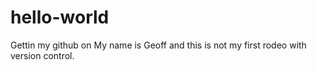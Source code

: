 # hello-world
Gettin my github on
My name is Geoff and this is not my first rodeo with version control.
